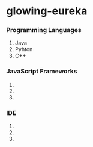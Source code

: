 # glowing-eureka

### Programming Languages
1. Java
2. Pyhton
3. C++

### JavaScript Frameworks
1. 
2. 
3. 

### IDE
1. 
2. 
3. 